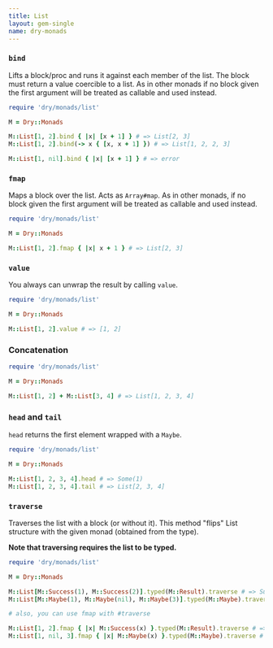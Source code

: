 ```yaml
---
title: List
layout: gem-single
name: dry-monads
---
```


### `bind`

Lifts a block/proc and runs it against each member of the list. The block must return a value coercible to a list. As in other monads if no block given the first argument will be treated as callable and used instead.

```ruby
require 'dry/monads/list'

M = Dry::Monads

M::List[1, 2].bind { |x| [x + 1] } # => List[2, 3]
M::List[1, 2].bind(-> x { [x, x + 1] }) # => List[1, 2, 2, 3]

M::List[1, nil].bind { |x| [x + 1] } # => error
```

### `fmap`

Maps a block over the list. Acts as `Array#map`. As in other monads, if no block given the first argument will be treated as callable and used instead.

```ruby
require 'dry/monads/list'

M = Dry::Monads

M::List[1, 2].fmap { |x| x + 1 } # => List[2, 3]
```

### `value`

You always can unwrap the result by calling `value`.

```ruby
require 'dry/monads/list'

M = Dry::Monads

M::List[1, 2].value # => [1, 2]
```

### Concatenation

```ruby
require 'dry/monads/list'

M = Dry::Monads

M::List[1, 2] + M::List[3, 4] # => List[1, 2, 3, 4]
```

### `head` and `tail`

`head` returns the first element wrapped with a `Maybe`.

```ruby
require 'dry/monads/list'

M = Dry::Monads

M::List[1, 2, 3, 4].head # => Some(1)
M::List[1, 2, 3, 4].tail # => List[2, 3, 4]
```

### `traverse`

Traverses the list with a block (or without it). This method "flips" List structure with the given monad (obtained from the type).

**Note that traversing requires the list to be typed.**

```ruby
require 'dry/monads/list'

M = Dry::Monads

M::List[M::Success(1), M::Success(2)].typed(M::Result).traverse # => Success(List[1, 2])
M::List[M::Maybe(1), M::Maybe(nil), M::Maybe(3)].typed(M::Maybe).traverse # => None

# also, you can use fmap with #traverse

M::List[1, 2].fmap { |x| M::Success(x) }.typed(M::Result).traverse # => Success(List[1, 2])
M::List[1, nil, 3].fmap { |x| M::Maybe(x) }.typed(M::Maybe).traverse # => None
```
